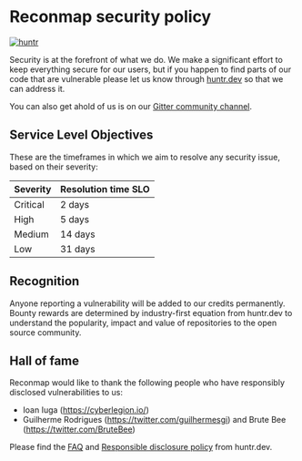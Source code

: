 # Reconmap security policy
[![huntr](https://cdn.huntr.dev/huntr_security_badge_mono.svg)](https://huntr.dev/bounties/disclose/?target=https%3A%2F%2Fgithub.com%2Freconmap%2Freconmap)

Security is at the forefront of what we do. We make a significant effort to keep everything secure for our users, but if you happen to find parts of our code that are vulnerable please let us know through [huntr.dev](https://huntr.dev/bounties/disclose/?target=https%3A%2F%2Fgithub.com%2Freconmap%2Freconmap) so that we can address it.

You can also get ahold of us is on our [Gitter community channel](https://gitter.im/reconmap/community).

## Service Level Objectives

These are the timeframes in which we aim to resolve any security issue, based on their severity:

|Severity|Resolution time SLO|
|-|-|
|Critical|2 days|
|High|5 days|
|Medium|14 days|
|Low|31 days|

## Recognition

Anyone reporting a vulnerability will be added to our credits permanently. Bounty rewards are determined by industry-first equation from huntr.dev to understand the popularity, impact and value of repositories to the open source community.

## Hall of fame

Reconmap would like to thank the following people who have responsibly disclosed vulnerabilities to us:

- Ioan Iuga (https://cyberlegion.io/)
- Guilherme Rodrigues (https://twitter.com/guilhermesgi) and Brute Bee (https://twitter.com/BruteBee)

Please find the [FAQ](https://www.huntr.dev/faq) and [Responsible disclosure policy](https://www.huntr.dev/policy/) from huntr.dev.


